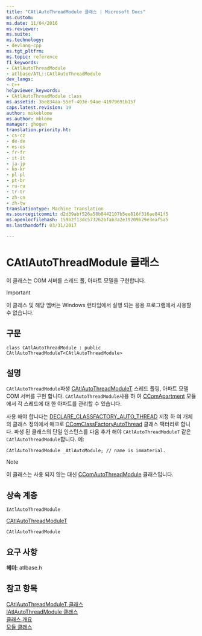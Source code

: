 ```yaml
---
title: "CAtlAutoThreadModule 클래스 | Microsoft Docs"
ms.custom: 
ms.date: 11/04/2016
ms.reviewer: 
ms.suite: 
ms.technology:
- devlang-cpp
ms.tgt_pltfrm: 
ms.topic: reference
f1_keywords:
- CAtlAutoThreadModule
- atlbase/ATL::CAtlAutoThreadModule
dev_langs:
- C++
helpviewer_keywords:
- CAtlAutoThreadModule class
ms.assetid: 3be834aa-55ef-403e-94ae-41979691b15f
caps.latest.revision: 19
author: mikeblome
ms.author: mblome
manager: ghogen
translation.priority.ht:
- cs-cz
- de-de
- es-es
- fr-fr
- it-it
- ja-jp
- ko-kr
- pl-pl
- pt-br
- ru-ru
- tr-tr
- zh-cn
- zh-tw
translationtype: Machine Translation
ms.sourcegitcommit: d2d39abf526a58b8442107b5ee816f316ae841f5
ms.openlocfilehash: 159b2f13dc573262bfab3a2e19209b29e3eaf5a5
ms.lasthandoff: 03/31/2017

---
```

# <a name="catlautothreadmodule-class"></a>CAtlAutoThreadModule 클래스
이 클래스는 COM 서버를 스레드 풀, 아파트 모델을 구현합니다.  
  
> [!IMPORTANT]
>  이 클래스 및 해당 멤버는 Windows 런타임에서 실행 되는 응용 프로그램에서 사용할 수 없습니다.  
  
## <a name="syntax"></a>구문  
  
```
class CAtlAutoThreadModule : public CAtlAutoThreadModuleT<CAtlAutoThreadModule>
```  
  
## <a name="remarks"></a>설명  
 `CAtlAutoThreadModule`파생 [CAtlAutoThreadModuleT](../../atl/reference/catlautothreadmodulet-class.md) 스레드 풀링, 아파트 모델 COM 서버를 구현 합니다. `CAtlAutoThreadModule`사용 하 여 [CComApartment](../../atl/reference/ccomapartment-class.md) 모듈에서 각 스레드에 대 한 아파트를 관리할 수 있습니다.  
  
 사용 해야 합니다는 [DECLARE_CLASSFACTORY_AUTO_THREAD](aggregation-and-class-factory-macros.md#declare_classfactory_auto_thread) 지정 하 여 개체의 클래스 정의에서 매크로 [CComClassFactoryAutoThread](../../atl/reference/ccomclassfactoryautothread-class.md) 클래스 팩터리로 합니다. 파생 된 클래스의 단일 인스턴스를 다음 추가 해야 `CAtlAutoThreadModuleT` 같은 `CAtlAutoThreadModule`합니다. 예:  
  
 `CAtlAutoThreadModule _AtlAutoModule; // name is immaterial.`  
  
> [!NOTE]
>  이 클래스는 사용 되지 않는 대신 [CComAutoThreadModule](../../atl/reference/ccomautothreadmodule-class.md) 클래스입니다.  
  
## <a name="inheritance-hierarchy"></a>상속 계층  
 `IAtlAutoThreadModule`  
  
 [CAtlAutoThreadModuleT](../../atl/reference/catlautothreadmodulet-class.md)  
  
 `CAtlAutoThreadModule`  
  
## <a name="requirements"></a>요구 사항  
 **헤더:** atlbase.h  
  
## <a name="see-also"></a>참고 항목  
 [CAtlAutoThreadModuleT 클래스](../../atl/reference/catlautothreadmodulet-class.md)   
 [IAtlAutoThreadModule 클래스](../../atl/reference/iatlautothreadmodule-class.md)   
 [클래스 개요](../../atl/atl-class-overview.md)   
 [모듈 클래스](../../atl/atl-module-classes.md)

